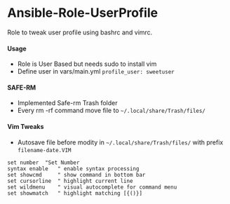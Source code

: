 # Ansible-Role-UserProfile
Role to tweak user profile using bashrc and vimrc.

#### Usage
- Role is User Based but needs sudo to install vim
- Define user in vars/main.yml ```profile_user: sweetuser```

#### SAFE-RM
- Implemented Safe-rm Trash folder
- Every rm -rf command move file to ```~/.local/share/Trash/files/```


#### Vim Tweaks
-  Autosave file before modity in ```~/.local/share/Trash/files/``` with prefix ```filename-date.VIM```

```
set number 	"Set Number
syntax enable   " enable syntax processing
set showcmd     " show command in bottom bar
set cursorline  " highlight current line
set wildmenu    " visual autocomplete for command menu
set showmatch   " highlight matching [{()}]
```

